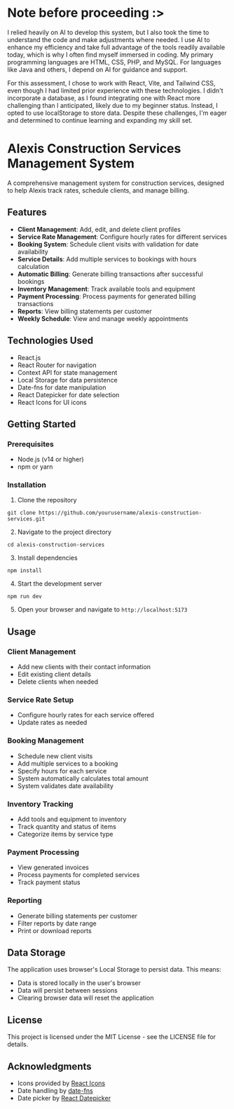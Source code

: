# Note before proceeding :>
I relied heavily on AI to develop this system, but I also took the time to understand the code and make adjustments where needed. I use AI to enhance my efficiency and take full advantage of the tools readily available today, which is why I often find myself immersed in coding. My primary programming languages are HTML, CSS, PHP, and MySQL. For languages like Java and others, I depend on AI for guidance and support.

For this assessment, I chose to work with React, Vite, and Tailwind CSS, even though I had limited prior experience with these technologies. I didn't incorporate a database, as I found integrating one with React more challenging than I anticipated, likely due to my beginner status. Instead, I opted to use localStorage to store data. Despite these challenges, I'm eager and determined to continue learning and expanding my skill set.


# Alexis Construction Services Management System

A comprehensive management system for construction services, designed to help Alexis track rates, schedule clients, and manage billing.

## Features

- **Client Management**: Add, edit, and delete client profiles
- **Service Rate Management**: Configure hourly rates for different services
- **Booking System**: Schedule client visits with validation for date availability
- **Service Details**: Add multiple services to bookings with hours calculation
- **Automatic Billing**: Generate billing transactions after successful bookings
- **Inventory Management**: Track available tools and equipment
- **Payment Processing**: Process payments for generated billing transactions
- **Reports**: View billing statements per customer
- **Weekly Schedule**: View and manage weekly appointments

## Technologies Used

- React.js
- React Router for navigation
- Context API for state management
- Local Storage for data persistence
- Date-fns for date manipulation
- React Datepicker for date selection
- React Icons for UI icons

## Getting Started

### Prerequisites

- Node.js (v14 or higher)
- npm or yarn

### Installation

1. Clone the repository
```
git clone https://github.com/yourusername/alexis-construction-services.git
```

2. Navigate to the project directory
```
cd alexis-construction-services
```

3. Install dependencies
```
npm install
```

4. Start the development server
```
npm run dev
```

5. Open your browser and navigate to `http://localhost:5173`

## Usage

### Client Management
- Add new clients with their contact information
- Edit existing client details
- Delete clients when needed

### Service Rate Setup
- Configure hourly rates for each service offered
- Update rates as needed

### Booking Management
- Schedule new client visits
- Add multiple services to a booking
- Specify hours for each service
- System automatically calculates total amount
- System validates date availability

### Inventory Tracking
- Add tools and equipment to inventory
- Track quantity and status of items
- Categorize items by service type

### Payment Processing
- View generated invoices
- Process payments for completed services
- Track payment status

### Reporting
- Generate billing statements per customer
- Filter reports by date range
- Print or download reports

## Data Storage

The application uses browser's Local Storage to persist data. This means:
- Data is stored locally in the user's browser
- Data will persist between sessions
- Clearing browser data will reset the application

## License

This project is licensed under the MIT License - see the LICENSE file for details.

## Acknowledgments

- Icons provided by [React Icons](https://react-icons.github.io/react-icons/)
- Date handling by [date-fns](https://date-fns.org/)
- Date picker by [React Datepicker](https://reactdatepicker.com/)
